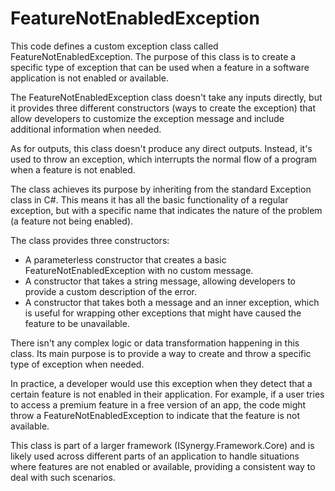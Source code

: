 # FeatureNotEnabledException

This code defines a custom exception class called FeatureNotEnabledException. The purpose of this class is to create a specific type of exception that can be used when a feature in a software application is not enabled or available.

The FeatureNotEnabledException class doesn't take any inputs directly, but it provides three different constructors (ways to create the exception) that allow developers to customize the exception message and include additional information when needed.

As for outputs, this class doesn't produce any direct outputs. Instead, it's used to throw an exception, which interrupts the normal flow of a program when a feature is not enabled.

The class achieves its purpose by inheriting from the standard Exception class in C#. This means it has all the basic functionality of a regular exception, but with a specific name that indicates the nature of the problem (a feature not being enabled).

The class provides three constructors:

- A parameterless constructor that creates a basic FeatureNotEnabledException with no custom message.
- A constructor that takes a string message, allowing developers to provide a custom description of the error.
- A constructor that takes both a message and an inner exception, which is useful for wrapping other exceptions that might have caused the feature to be unavailable.

There isn't any complex logic or data transformation happening in this class. Its main purpose is to provide a way to create and throw a specific type of exception when needed.

In practice, a developer would use this exception when they detect that a certain feature is not enabled in their application. For example, if a user tries to access a premium feature in a free version of an app, the code might throw a FeatureNotEnabledException to indicate that the feature is not available.

This class is part of a larger framework (ISynergy.Framework.Core) and is likely used across different parts of an application to handle situations where features are not enabled or available, providing a consistent way to deal with such scenarios.